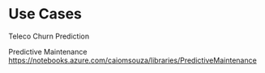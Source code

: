 # Use Cases

Teleco Churn Prediction <BR>


Predictive Maintenance <BR>
https://notebooks.azure.com/caiomsouza/libraries/PredictiveMaintenance <BR>
